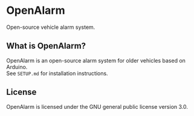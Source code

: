 # OpenAlarm
Open-source vehicle alarm system.

## What is OpenAlarm?
OpenAlarm is an open-source alarm system for older vehicles based on Arduino.  
See `SETUP.md` for installation instructions.

## License
OpenAlarm is licensed under the GNU general public license version 3.0.

